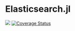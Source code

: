 # Elasticsearch.jl
[![](https://img.shields.io/badge/docs-stable-blue.svg)](https://os-esh.github.io/Elasticsearch.jl/stable)
[![Coverage Status](https://coveralls.io/repos/github/OpenSesame/Elasticsearch.jl/badge.svg?branch=main&t=vPHtC7)](https://coveralls.io/github/OpenSesame/Elasticsearch.jl?branch=main)
